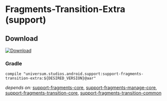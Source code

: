 Fragments-Transition-Extra (support)
===============

## Download ##
[![Download](https://api.bintray.com/packages/universum-studios/android/universum.studios.android.support%3Asupport-fragments/images/download.svg)](https://bintray.com/universum-studios/android/universum.studios.android.support%3Asupport-fragments/_latestVersion)

### Gradle ###

    compile "universum.studios.android.support:support-fragments-transition-extra:${DESIRED_VERSION}@aar"

_depends on:_
[support-fragments-core](https://github.com/universum-studios/android_fragments/tree/support-master/library-core),
[support-fragments-manage-core](https://github.com/universum-studios/android_fragments/tree/support-master/library-manage-core),
[support-fragments-transition-core](https://github.com/universum-studios/android_fragments/tree/support-master/library-transition-core),
[support-fragments-transition-common](https://github.com/universum-studios/android_fragments/tree/support-master/library-transition-common)